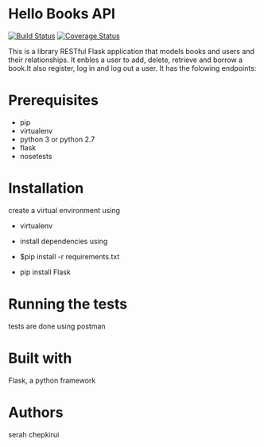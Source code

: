 # Hello Books API
[![Build Status](https://travis-ci.org/serahchep/Hello-Books.svg?branch=master)](https://travis-ci.org/serahchep/Hello-Books)
[![Coverage Status](https://coveralls.io/repos/github/serahchep/Hello-Books/badge.svg?branch=master)](https://coveralls.io/github/serahchep/Hello-Books?branch=master)

This is a library RESTful Flask application that models books and users and their relationships. It enbles a user to add, delete, retrieve and borrow a book.It also register, log in and log out a user. It has the folowing endpoints:
# Prerequisites
  * pip
  * virtualenv
  * python 3 or python 2.7
  * flask
  * nosetests
# Installation
create a virtual environment using
* virtualenv
* install dependencies using

* $pip install -r requirements.txt
* pip install Flask

# Running the tests
tests are done using postman

# Built with

Flask, a python framework
# Authors
serah chepkirui
